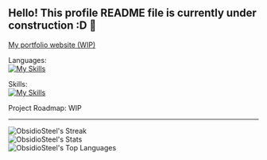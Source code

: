 ## Hello! This profile README file is currently under construction :D 🚧

[My portfolio website (WIP)](https://obsidiosteel.github.io/Portfolio-Website/)

Languages:
<br>
[![My Skills](https://skillicons.dev/icons?i=py,java,html)](https://skillicons.dev)

Skills:
<br>
[![My Skills](https://skillicons.dev/icons?i=blender,github,vscode,notion)](https://skillicons.dev)

Project Roadmap:
WIP

***


![ObsidioSteel's Streak](https://github-readme-streak-stats.herokuapp.com/?user=ObsidioSteel&theme=vue-dark&hide_border=true)
<br>
![ObsidioSteel's Stats](https://github-readme-stats.vercel.app/api?username=ObsidioSteel&theme=vue-dark&show_icons=true&hide_border=true&count_private=true)
<br>
![ObsidioSteel's Top Languages](https://github-readme-stats.vercel.app/api/top-langs/?username=ObsidioSteel&theme=vue-dark&show_icons=true&hide_border=true&layout=compact)
